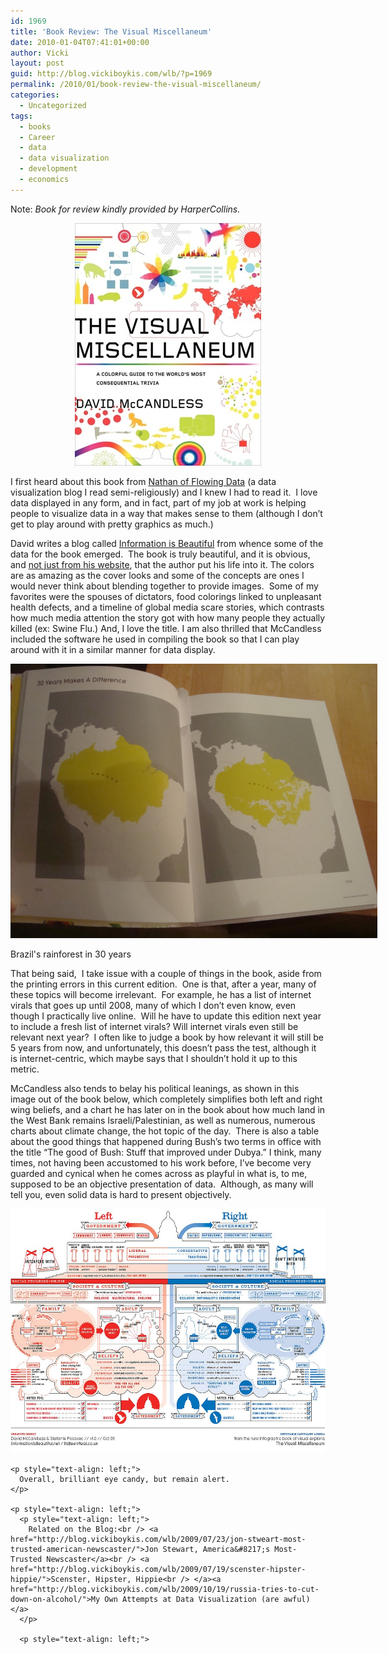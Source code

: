 ```yaml
---
id: 1969
title: 'Book Review: The Visual Miscellaneum'
date: 2010-01-04T07:41:01+00:00
author: Vicki
layout: post
guid: http://blog.vickiboykis.com/wlb/?p=1969
permalink: /2010/01/book-review-the-visual-miscellaneum/
categories:
  - Uncategorized
tags:
  - books
  - Career
  - data
  - data visualization
  - development
  - economics
---
```

Note: _Book for review kindly provided by HarperCollins._

<p style="text-align: center;">
  <a href="https://raw.githubusercontent.com/veekaybee/wlb/gh-pages/assets/images/2009/12/TheVisualMiscellaneum.jpg"><img class="size-full wp-image-1970   aligncenter" title="TheVisualMiscellaneum" src="https://raw.githubusercontent.com/veekaybee/wlb/gh-pages/assets/images/2009/12/TheVisualMiscellaneum.jpg" alt="TheVisualMiscellaneum" width="298" height="388" /></a>
</p>

I first heard about this book from [Nathan of Flowing Data](http://flowingdata.com/2009/11/16/review-the-visual-miscellaneum-by-david-mccandless/) (a data visualization blog I read semi-religiously) and I knew I had to read it.  I love data displayed in any form, and in fact, part of my job at work is helping people to visualize data in a way that makes sense to them (although I don&#8217;t get to play around with pretty graphics as much.)

David writes a blog called [Information is Beautiful](http://www.informationisbeautiful.net/) from whence some of the data for the book emerged.  The book is truly beautiful, and it is obvious, and [not just from his website](http://www.informationisbeautiful.net/2009/the-visual-miscellaneum-errata/), that the author put his life into it. The colors are as amazing as the cover looks and some of the concepts are ones I would never think about blending together to provide images.  Some of my favorites were the spouses of dictators, food colorings linked to unpleasant health defects, and a timeline of global media scare stories, which contrasts how much media attention the story got with how many people they actually killed (ex: Swine Flu.) And, I love the title. I am also thrilled that McCandless included the software he used in compiling the book so that I can play around with it in a similar manner for data display.

<div id="attachment_1987" style="width: 597px" class="wp-caption aligncenter">
  <a href="https://raw.githubusercontent.com/veekaybee/wlb/gh-pages/assets/images/2009/12/DSC02880.JPG"><img class="size-full wp-image-1987 " title="DSC02880" src="https://raw.githubusercontent.com/veekaybee/wlb/gh-pages/assets/images/2009/12/DSC02880.JPG" alt="DSC02880" width="587" height="439" /></a>
  
  <p class="wp-caption-text">
    Brazil's rainforest in 30 years
  </p>
</div>

<p style="text-align: center;">
  <p>
    That being said,  I take issue with a couple of things in the book, aside from the printing errors in this current edition.  One is that, after a year, many of these topics will become irrelevant.  For example, he has a list of internet virals that goes up until 2008, many of which I don&#8217;t even know, even though I practically live online.  Will he have to update this edition next year to include a fresh list of internet virals? Will internet virals even still be relevant next year?  I often like to judge a book by how relevant it will still be 5 years from now, and unfortunately, this doesn&#8217;t pass the test, although it is internet-centric, which maybe says that I shouldn&#8217;t hold it up to this metric.
  </p>
  
  <p>
    McCandless also tends to belay his political leanings, as shown in this image out of the book below, which completely simplifies both left and right wing beliefs, and a chart he has later on in the book about how much land in the West Bank remains Israeli/Palestinian, as well as numerous, numerous charts about climate change, the hot topic of the day.  There is also a table about the good things that happened during Bush&#8217;s two terms in office with the title &#8220;The good of Bush: Stuff that improved under Dubya.&#8221; I think, many times, not having been accustomed to his work before, I&#8217;ve become very guarded and cynical when he comes across as playful in what is, to me, supposed to be an objective presentation of data.  Although, as many will tell you, even solid data is hard to present objectively.
  </p>
  
  <p style="text-align: center;">
    <p style="text-align: center;">
      <a href="https://raw.githubusercontent.com/veekaybee/wlb/gh-pages/assets/images/2010/01/Visual-Miscellaneum.jpg"><img class="aligncenter size-full wp-image-2027" title="Visual Miscellaneum" src="https://raw.githubusercontent.com/veekaybee/wlb/gh-pages/assets/images/2010/01/Visual-Miscellaneum.jpg" alt="Visual Miscellaneum" width="542" height="391" /></a>
    </p>
    
    <p style="text-align: left;">
      Overall, brilliant eye candy, but remain alert.
    </p>
    
    <p style="text-align: left;">
      <p style="text-align: left;">
        Related on the Blog:<br /> <a href="http://blog.vickiboykis.com/wlb/2009/07/23/jon-stweart-most-trusted-american-newscaster/">Jon Stewart, America&#8217;s Most-Trusted Newscaster</a><br /> <a href="http://blog.vickiboykis.com/wlb/2009/07/19/scenster-hipster-hippie/">Scenster, Hipster, Hippie<br /> </a><a href="http://blog.vickiboykis.com/wlb/2009/10/19/russia-tries-to-cut-down-on-alcohol/">My Own Attempts at Data Visualization (are awful)</a>
      </p>
      
      <p style="text-align: left;">
